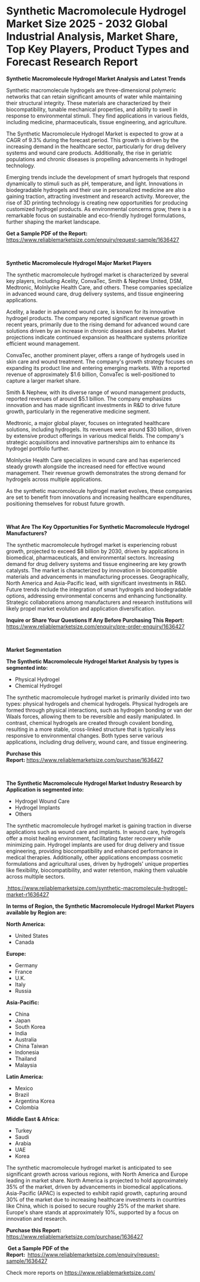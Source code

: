 <p><h1>Synthetic Macromolecule Hydrogel Market Size 2025 - 2032 Global Industrial Analysis, Market Share, Top Key Players, Product Types and Forecast Research Report</h1></p><p><strong>Synthetic Macromolecule Hydrogel Market Analysis and Latest Trends</strong></p>
<p><p>Synthetic macromolecule hydrogels are three-dimensional polymeric networks that can retain significant amounts of water while maintaining their structural integrity. These materials are characterized by their biocompatibility, tunable mechanical properties, and ability to swell in response to environmental stimuli. They find applications in various fields, including medicine, pharmaceuticals, tissue engineering, and agriculture.</p><p>The Synthetic Macromolecule Hydrogel Market is expected to grow at a CAGR of 9.3% during the forecast period. This growth is driven by the increasing demand in the healthcare sector, particularly for drug delivery systems and wound care products. Additionally, the rise in geriatric populations and chronic diseases is propelling advancements in hydrogel technology. </p><p>Emerging trends include the development of smart hydrogels that respond dynamically to stimuli such as pH, temperature, and light. Innovations in biodegradable hydrogels and their use in personalized medicine are also gaining traction, attracting investment and research activity. Moreover, the rise of 3D printing technology is creating new opportunities for producing customized hydrogel products. As environmental concerns grow, there is a remarkable focus on sustainable and eco-friendly hydrogel formulations, further shaping the market landscape.</p></p>
<p><strong>Get a Sample PDF of the Report:&nbsp;</strong> <a href="https://www.reliablemarketsize.com/enquiry/request-sample/1636427?utm_campaign=3108&utm_medium=2&utm_source=Github&utm_content=ia&utm_term=23032025&utm_id=synthetic-macromolecule-hydrogel">https://www.reliablemarketsize.com/enquiry/request-sample/1636427</a></p>
<p>&nbsp;</p>
<p><strong>Synthetic Macromolecule Hydrogel Major Market Players</strong></p>
<p><p>The synthetic macromolecule hydrogel market is characterized by several key players, including Acelity, ConvaTec, Smith & Nephew United, DSM, Medtronic, Molnlycke Health Care, and others. These companies specialize in advanced wound care, drug delivery systems, and tissue engineering applications.</p><p>Acelity, a leader in advanced wound care, is known for its innovative hydrogel products. The company reported significant revenue growth in recent years, primarily due to the rising demand for advanced wound care solutions driven by an increase in chronic diseases and diabetes. Market projections indicate continued expansion as healthcare systems prioritize efficient wound management.</p><p>ConvaTec, another prominent player, offers a range of hydrogels used in skin care and wound treatment. The company's growth strategy focuses on expanding its product line and entering emerging markets. With a reported revenue of approximately $1.6 billion, ConvaTec is well-positioned to capture a larger market share.</p><p>Smith & Nephew, with its diverse range of wound management products, reported revenues of around $5.1 billion. The company emphasizes innovation and has made significant investments in R&D to drive future growth, particularly in the regenerative medicine segment.</p><p>Medtronic, a major global player, focuses on integrated healthcare solutions, including hydrogels. Its revenues were around $30 billion, driven by extensive product offerings in various medical fields. The company's strategic acquisitions and innovative partnerships aim to enhance its hydrogel portfolio further.</p><p>Molnlycke Health Care specializes in wound care and has experienced steady growth alongside the increased need for effective wound management. Their revenue growth demonstrates the strong demand for hydrogels across multiple applications.</p><p>As the synthetic macromolecule hydrogel market evolves, these companies are set to benefit from innovations and increasing healthcare expenditures, positioning themselves for robust future growth.</p></p>
<p>&nbsp;</p>
<p><strong>What Are The Key Opportunities For Synthetic Macromolecule Hydrogel Manufacturers?</strong></p>
<p><p>The synthetic macromolecule hydrogel market is experiencing robust growth, projected to exceed $8 billion by 2030, driven by applications in biomedical, pharmaceuticals, and environmental sectors. Increasing demand for drug delivery systems and tissue engineering are key growth catalysts. The market is characterized by innovation in biocompatible materials and advancements in manufacturing processes. Geographically, North America and Asia-Pacific lead, with significant investments in R&D. Future trends include the integration of smart hydrogels and biodegradable options, addressing environmental concerns and enhancing functionality. Strategic collaborations among manufacturers and research institutions will likely propel market evolution and application diversification.</p></p>
<p><strong>Inquire or Share Your Questions If Any Before Purchasing This Report:</strong> <a href="https://www.reliablemarketsize.com/enquiry/pre-order-enquiry/1636427?utm_campaign=3108&utm_medium=2&utm_source=Github&utm_content=ia&utm_term=23032025&utm_id=synthetic-macromolecule-hydrogel">https://www.reliablemarketsize.com/enquiry/pre-order-enquiry/1636427</a></p>
<p>&nbsp;</p>
<p><strong>Market Segmentation</strong></p>
<p><strong>The Synthetic Macromolecule Hydrogel Market Analysis by types is segmented into:</strong></p>
<p><ul><li>Physical Hydrogel</li><li>Chemical Hydrogel</li></ul></p>
<p><p>The synthetic macromolecule hydrogel market is primarily divided into two types: physical hydrogels and chemical hydrogels. Physical hydrogels are formed through physical interactions, such as hydrogen bonding or van der Waals forces, allowing them to be reversible and easily manipulated. In contrast, chemical hydrogels are created through covalent bonding, resulting in a more stable, cross-linked structure that is typically less responsive to environmental changes. Both types serve various applications, including drug delivery, wound care, and tissue engineering.</p></p>
<p><strong>Purchase this Report:&nbsp;</strong><a href="https://www.reliablemarketsize.com/purchase/1636427?utm_campaign=3108&utm_medium=2&utm_source=Github&utm_content=ia&utm_term=23032025&utm_id=synthetic-macromolecule-hydrogel">https://www.reliablemarketsize.com/purchase/1636427</a></p>
<p>&nbsp;</p>
<p><strong>The Synthetic Macromolecule Hydrogel Market Industry Research by Application is segmented into:</strong></p>
<p><ul><li>Hydrogel Wound Care</li><li>Hydrogel Implants</li><li>Others</li></ul></p>
<p><p>The synthetic macromolecule hydrogel market is gaining traction in diverse applications such as wound care and implants. In wound care, hydrogels offer a moist healing environment, facilitating faster recovery while minimizing pain. Hydrogel implants are used for drug delivery and tissue engineering, providing biocompatibility and enhanced performance in medical therapies. Additionally, other applications encompass cosmetic formulations and agricultural uses, driven by hydrogels' unique properties like flexibility, biocompatibility, and water retention, making them valuable across multiple sectors.</p></p>
<p><a href="https://www.reliablemarketsize.com/synthetic-macromolecule-hydrogel-market-r1636427?utm_campaign=3108&utm_medium=2&utm_source=Github&utm_content=ia&utm_term=23032025&utm_id=synthetic-macromolecule-hydrogel">&nbsp;https://www.reliablemarketsize.com/synthetic-macromolecule-hydrogel-market-r1636427</a></p>
<p><strong>In terms of Region, the Synthetic Macromolecule Hydrogel Market Players available by Region are:</strong></p>
<p>
    <p> <strong> North America: </strong>
        <ul>
            <li>United States</li>
            <li>Canada</li>
        </ul>
        </p> 
    <p> <strong> Europe: </strong>
        <ul>
            <li>Germany</li>
            <li>France</li>
            <li>U.K.</li>
            <li>Italy</li>
            <li>Russia</li>
        </ul>
        </p> 
    <p> <strong> Asia-Pacific: </strong>
        <ul>
            <li>China</li>
            <li>Japan</li>
            <li>South Korea</li>
            <li>India</li>
            <li>Australia</li>
            <li>China Taiwan</li>
            <li>Indonesia</li>
            <li>Thailand</li>
            <li>Malaysia</li>
        </ul>
        </p> 
    <p> <strong> Latin America: </strong>
        <ul>
            <li>Mexico</li>
            <li>Brazil</li>
            <li>Argentina Korea</li>
            <li>Colombia</li>
        </ul>
        </p> 
    <p> <strong> Middle East & Africa: </strong>
        <ul>
            <li>Turkey</li>
            <li>Saudi</li>
            <li>Arabia</li>
            <li>UAE</li>
            <li>Korea</li>
        </ul>
    </p>
    </p>
<p><p>The synthetic macromolecule hydrogel market is anticipated to see significant growth across various regions, with North America and Europe leading in market share. North America is projected to hold approximately 35% of the market, driven by advancements in biomedical applications. Asia-Pacific (APAC) is expected to exhibit rapid growth, capturing around 30% of the market due to increasing healthcare investments in countries like China, which is poised to secure roughly 25% of the market share. Europe's share stands at approximately 10%, supported by a focus on innovation and research.</p></p>
<p><strong>Purchase this Report: </strong><a href="https://www.reliablemarketsize.com/purchase/1636427?utm_campaign=3108&utm_medium=2&utm_source=Github&utm_content=ia&utm_term=23032025&utm_id=synthetic-macromolecule-hydrogel">https://www.reliablemarketsize.com/purchase/1636427</a></p>
<p>&nbsp;<strong>Get a Sample PDF of the Report:&nbsp;&nbsp;</strong><a href="https://www.reliablemarketsize.com/enquiry/request-sample/1636427?utm_campaign=3108&utm_medium=2&utm_source=Github&utm_content=ia&utm_term=23032025&utm_id=synthetic-macromolecule-hydrogel">https://www.reliablemarketsize.com/enquiry/request-sample/1636427</a></p>
<p><strong></strong></p>
<p>Check more reports on <a href="https://www.reliablemarketsize.com/?utm_campaign=3108&utm_medium=2&utm_source=Github&utm_content=ia&utm_term=23032025&utm_id=synthetic-macromolecule-hydrogel">https://www.reliablemarketsize.com/</a></p>